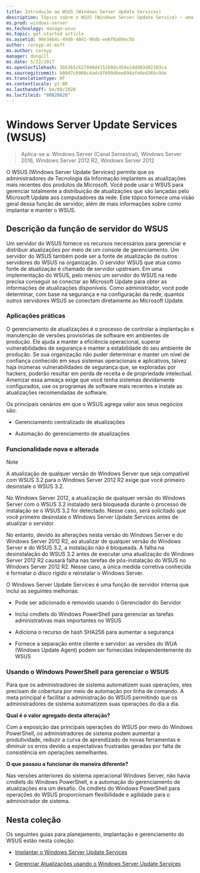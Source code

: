 ```yaml
---
title: Introdução ao WSUS (Windows Server Update Services)
description: Tópico sobre o WSUS (Windows Server Update Service) – uma visão geral da função de servidor e suas aplicações práticas
ms.prod: windows-server
ms.technology: manage-wsus
ms.topic: get-started article
ms.assetid: 90e3464c-49d8-4861-96db-ee6f8a09ec5b
author: coreyp-at-msft
ms.author: coreyp
manager: dongill
ms.date: 5/22/2017
ms.openlocfilehash: 3bb365c627840d4152b0dc450e24dd83d82103ca
ms.sourcegitcommit: b00d7c8968c4adc8f699dbee694afe6ed36bc9de
ms.translationtype: HT
ms.contentlocale: pt-BR
ms.lasthandoff: 04/08/2020
ms.locfileid: "80828620"
---
```

# <a name="windows-server-update-services-wsus"></a>Windows Server Update Services (WSUS)

>Aplica-se a: Windows Server (Canal Semestral), Windows Server 2016, Windows Server 2012 R2, Windows Server 2012

O WSUS (Windows Server Update Services) permite que os administradores de Tecnologia da Informação implantem as atualizações mais recentes dos produtos da Microsoft. Você pode usar o WSUS para gerenciar totalmente a distribuição de atualizações que são lançadas pelo Microsoft Update aos computadores da rede. Este tópico fornece uma visão geral dessa função de servidor, além de mais informações sobre como implantar e manter o WSUS.

## <a name="wsus-server-role-description"></a>Descrição da função de servidor do WSUS
Um servidor do WSUS fornece os recursos necessários para gerenciar e distribuir atualizações por meio de um console de gerenciamento. Um servidor do WSUS também pode ser a fonte de atualização de outros servidores do WSUS na organização. O servidor WSUS que atua como fonte de atualização é chamado de servidor upstream. Em uma implementação do WSUS, pelo menos um servidor do WSUS na rede precisa conseguir se conectar ao Microsoft Update para obter as informações de atualizações disponíveis. Como administrador, você pode determinar, com base na segurança e na configuração da rede, quantos outros servidores WSUS se conectam diretamente ao Microsoft Update.

### <a name="practical-applications"></a>Aplicações práticas
O gerenciamento de atualizações é o processo de controlar a implantação e manutenção de versões provisórias de software em ambientes de produção. Ele ajuda a manter a eficiência operacional, superar vulnerabilidades de segurança e manter a estabilidade do seu ambiente de produção. Se sua organização não puder determinar e manter um nível de confiança conhecido em seus sistemas operacionais e aplicativos, talvez haja inúmeras vulnerabilidades de segurança que, se exploradas por hackers, poderão resultar em perda de receita e de propriedade intelectual. Amenizar essa ameaça exige que você tenha sistemas devidamente configurados, use os programas de software mais recentes e instale as atualizações recomendadas de software.

Os principais cenários em que o WSUS agrega valor aos seus negócios são:

-   Gerenciamento centralizado de atualizações

-   Automação do gerenciamento de atualizações

### <a name="new-and-changed-functionality"></a>Funcionalidade nova e alterada

> [!NOTE]
> A atualização de qualquer versão do Windows Server que seja compatível com WSUS 3.2 para o Windows Server 2012 R2 exige que você primeiro desinstale o WSUS 3.2.
> 
> No Windows Server 2012, a atualização de qualquer versão do Windows Server com o WSUS 3.2 instalado será bloqueada durante o processo de instalação se o WSUS 3.2 for detectado. Nesse caso, será solicitado que você primeiro desinstale o Windows Server Update Services antes de atualizar o servidor.
> 
> No entanto, devido às alterações nesta versão do Windows Server e do Windows Server 2012 R2, ao atualizar de qualquer versão do Windows Server e do WSUS 3.2, a instalação não é bloqueada. A falha na desinstalação do WSUS 3.2 antes de executar uma atualização do Windows Server 2012 R2 causará falha nas tarefas de pós-instalação do WSUS no Windows Server 2012 R2. Nesse caso, a única medida corretiva conhecida é formatar o disco rígido e reinstalar o Windows Server.

O Windows Server Update Services é uma função de servidor interna que inclui as seguintes melhorias:

-   Pode ser adicionado e removido usando o Gerenciador do Servidor

-   Inclui cmdlets do Windows PowerShell para gerenciar as tarefas administrativas mais importantes no WSUS

-   Adiciona o recurso de hash SHA256 para aumentar a segurança

-   Fornece a separação entre cliente e servidor: as versões do WUA (Windows Update Agent) podem ser fornecidas independentemente do WSUS

### <a name="using-windows-powershell-to-manage-wsus"></a>Usando o Windows PowerShell para gerenciar o WSUS
Para que os administradores de sistema automatizem suas operações, eles precisam de cobertura por meio de automação por linha de comando. A meta principal é facilitar a administração do WSUS permitindo que os administradores de sistema automatizem suas operações do dia a dia.

**Qual é o valor agregado desta alteração?**

Com a exposição das principais operações do WSUS por meio do Windows PowerShell, os administradores de sistema podem aumentar a produtividade, reduzir a curva de aprendizado de novas ferramentas e diminuir os erros devido a expectativas frustradas geradas por falta de consistência em operações semelhantes.

**O que passou a funcionar de maneira diferente?**

Nas versões anteriores do sistema operacional Windows Server, não havia cmdlets do Windows PowerShell, e a automação do gerenciamento de atualizações era um desafio. Os cmdlets do Windows PowerShell para operações do WSUS proporcionam flexibilidade e agilidade para o administrador de sistema.

## <a name="in-this-collection"></a>Nesta coleção
Os seguintes guias para planejamento, implantação e gerenciamento do WSUS estão nesta coleção:

-   [Implantar o Windows Server Update Services](../deploy/deploy-windows-server-update-services.md)

-   [Gerenciar Atualizações usando o Windows Server Update Services](../manage/update-management-with-windows-server-update-services.md)


